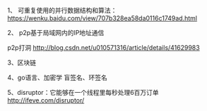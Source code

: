 
1、
可重复使用的并行数据结构和算法：
https://wenku.baidu.com/view/707b328ea58da0116c1749ad.html

2、
p2p基于局域网内的IP地址通信

p2p打洞
http://blog.csdn.net/u010571316/article/details/41629983


3、区块链

4、go语言、加密学
   盲签名、环签名

5、disruptor：它能够在一个线程里每秒处理6百万订单
http://ifeve.com/disruptor/